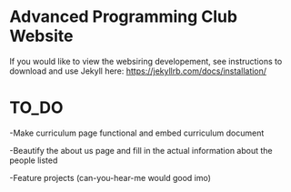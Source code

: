 # Advanced Programming Club Website

If you would like to view the websiring developement, see instructions to download and use Jekyll here: https://jekyllrb.com/docs/installation/


# TO_DO 

-Make curriculum page functional and embed curriculum document

-Beautify the about us page and fill in the actual information about the people listed

-Feature projects (can-you-hear-me would good imo)
